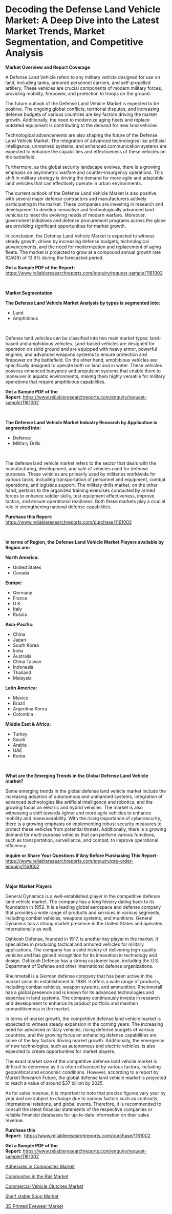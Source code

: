 <p><h1>Decoding the Defense Land Vehicle Market: A Deep Dive into the Latest Market Trends, Market Segmentation, and Competitive Analysis</h1></p><p><strong>Market Overview and Report Coverage</strong></p>
<p><p>A Defense Land Vehicle refers to any military vehicle designed for use on land, including tanks, armored personnel carriers, and self-propelled artillery. These vehicles are crucial components of modern military forces, providing mobility, firepower, and protection to troops on the ground.</p><p>The future outlook of the Defense Land Vehicle Market is expected to be positive. The ongoing global conflicts, territorial disputes, and increasing defense budgets of various countries are key factors driving the market growth. Additionally, the need to modernize aging fleets and replace outdated equipment is contributing to the demand for new land vehicles.</p><p>Technological advancements are also shaping the future of the Defense Land Vehicle Market. The integration of advanced technologies like artificial intelligence, unmanned systems, and enhanced communication systems are expected to enhance the capabilities and effectiveness of these vehicles on the battlefield.</p><p>Furthermore, as the global security landscape evolves, there is a growing emphasis on asymmetric warfare and counter-insurgency operations. This shift in military strategy is driving the demand for more agile and adaptable land vehicles that can effectively operate in urban environments.</p><p>The current outlook of the Defense Land Vehicle Market is also positive, with several major defense contractors and manufacturers actively participating in the market. These companies are investing in research and development to develop innovative and technologically advanced land vehicles to meet the evolving needs of modern warfare. Moreover, government initiatives and defense procurement programs across the globe are providing significant opportunities for market growth.</p><p>In conclusion, the Defense Land Vehicle Market is expected to witness steady growth, driven by increasing defense budgets, technological advancements, and the need for modernization and replacement of aging fleets. The market is projected to grow at a compound annual growth rate (CAGR) of 13.6% during the forecasted period.</p></p>
<p><strong>Get a Sample PDF of the Report:</strong> <a href="https://www.reliableresearchreports.com/enquiry/request-sample/1161002">https://www.reliableresearchreports.com/enquiry/request-sample/1161002</a></p>
<p>&nbsp;</p>
<p><strong>Market Segmentation</strong></p>
<p><strong>The Defense Land Vehicle Market Analysis by types is segmented into:</strong></p>
<p><ul><li>Land</li><li>Amphibious</li></ul></p>
<p>&nbsp;</p>
<p><p>Defense land vehicles can be classified into two main market types: land-based and amphibious vehicles. Land-based vehicles are designed for operation on solid ground and are equipped with heavy armor, powerful engines, and advanced weapons systems to ensure protection and firepower on the battlefield. On the other hand, amphibious vehicles are specifically designed to operate both on land and in water. These vehicles possess enhanced buoyancy and propulsion systems that enable them to maneuver in aquatic environments, making them highly versatile for military operations that require amphibious capabilities.</p></p>
<p><strong>Get a Sample PDF of the Report:</strong>&nbsp;<a href="https://www.reliableresearchreports.com/enquiry/request-sample/1161002">https://www.reliableresearchreports.com/enquiry/request-sample/1161002</a></p>
<p>&nbsp;</p>
<p><strong>The Defense Land Vehicle Market Industry Research by Application is segmented into:</strong></p>
<p><ul><li>Defence</li><li>Military Drills</li></ul></p>
<p>&nbsp;</p>
<p><p>The defense land vehicle market refers to the sector that deals with the manufacturing, development, and sale of vehicles used for defense purposes. These vehicles are primarily used by militaries worldwide for various tasks, including transportation of personnel and equipment, combat operations, and logistics support. The military drills market, on the other hand, pertains to the organized training exercises conducted by armed forces to enhance soldier skills, test equipment effectiveness, improve tactics, and ensure operational readiness. Both these markets play a crucial role in strengthening national defense capabilities.</p></p>
<p><strong>Purchase this Report:</strong>&nbsp; <a href="https://www.reliableresearchreports.com/purchase/1161002">https://www.reliableresearchreports.com/purchase/1161002</a></p>
<p>&nbsp;</p>
<p><strong>In terms of Region, the Defense Land Vehicle Market Players available by Region are:</strong></p>
<p>
    <p> <strong> North America: </strong>
        <ul>
            <li>United States</li>
            <li>Canada</li>
        </ul>
        </p> 
    <p> <strong> Europe: </strong>
        <ul>
            <li>Germany</li>
            <li>France</li>
            <li>U.K.</li>
            <li>Italy</li>
            <li>Russia</li>
        </ul>
        </p> 
    <p> <strong> Asia-Pacific: </strong>
        <ul>
            <li>China</li>
            <li>Japan</li>
            <li>South Korea</li>
            <li>India</li>
            <li>Australia</li>
            <li>China Taiwan</li>
            <li>Indonesia</li>
            <li>Thailand</li>
            <li>Malaysia</li>
        </ul>
        </p> 
    <p> <strong> Latin America: </strong>
        <ul>
            <li>Mexico</li>
            <li>Brazil</li>
            <li>Argentina Korea</li>
            <li>Colombia</li>
        </ul>
        </p> 
    <p> <strong> Middle East & Africa: </strong>
        <ul>
            <li>Turkey</li>
            <li>Saudi</li>
            <li>Arabia</li>
            <li>UAE</li>
            <li>Korea</li>
        </ul>
    </p>
    </p>
<p>&nbsp;</p>
<p><strong>What are the Emerging Trends in the Global Defense Land Vehicle market?</strong></p>
<p><p>Some emerging trends in the global defense land vehicle market include the increasing adoption of autonomous and unmanned systems, integration of advanced technologies like artificial intelligence and robotics, and the growing focus on electric and hybrid vehicles. The market is also witnessing a shift towards lighter and more agile vehicles to enhance mobility and maneuverability. With the rising importance of cybersecurity, there is a growing emphasis on implementing robust security measures to protect these vehicles from potential threats. Additionally, there is a growing demand for multi-purpose vehicles that can perform various functions, such as transportation, surveillance, and combat, to improve operational efficiency.</p></p>
<p><strong>Inquire or Share Your Questions If Any Before Purchasing This Report</strong>- <a href="https://www.reliableresearchreports.com/enquiry/pre-order-enquiry/1161002">https://www.reliableresearchreports.com/enquiry/pre-order-enquiry/1161002</a></p>
<p>&nbsp;</p>
<p><strong>Major Market Players</strong></p>
<p><p>General Dynamics is a well-established player in the competitive defense land vehicle market. The company has a long history dating back to its foundation in 1952. It is a leading global aerospace and defense company that provides a wide range of products and services in various segments, including combat vehicles, weapons systems, and munitions. General Dynamics has a strong market presence in the United States and operates internationally as well.</p><p>Oshkosh Defense, founded in 1917, is another key player in the market. It specializes in producing tactical and armored vehicles for military applications. The company has a solid history of delivering high-quality vehicles and has gained recognition for its innovation in technology and design. Oshkosh Defense has a strong customer base, including the U.S. Department of Defense and other international defense organizations.</p><p>Rheinmetall is a German defense company that has been active in the market since its establishment in 1889. It offers a wide range of products, including combat vehicles, weapon systems, and ammunition. Rheinmetall has a global presence and is known for its advanced technologies and expertise in land systems. The company continuously invests in research and development to enhance its product portfolio and maintain competitiveness in the market.</p><p>In terms of market growth, the competitive defense land vehicle market is expected to witness steady expansion in the coming years. The increasing need for advanced military vehicles, rising defense budgets of various countries, and the growing focus on enhancing defense capabilities are some of the key factors driving market growth. Additionally, the emergence of new technologies, such as autonomous and electric vehicles, is also expected to create opportunities for market players.</p><p>The exact market size of the competitive defense land vehicle market is difficult to determine as it is often influenced by various factors, including geopolitical and economic conditions. However, according to a report by Market Research Future, the global defense land vehicle market is projected to reach a value of around $37 billion by 2025.</p><p>As for sales revenue, it is important to note that precise figures vary year by year and are subject to change due to various factors such as contracts, international relations, and global events. Therefore, it is recommended to consult the latest financial statements of the respective companies or reliable financial databases for up-to-date information on their sales revenue.</p></p>
<p><strong>Purchase this Report:</strong>&nbsp;&nbsp;<a href="https://www.reliableresearchreports.com/purchase/1161002">https://www.reliableresearchreports.com/purchase/1161002</a></p>
<p></p>
<p><strong>Get a Sample PDF of the Report:</strong>&nbsp;<a href="https://www.reliableresearchreports.com/enquiry/request-sample/1161002">https://www.reliableresearchreports.com/enquiry/request-sample/1161002</a></p>
<p><p><a href="https://github.com/lbird53714/Market-Research-Report-List-1/blob/main/adhesives-in-composites-market.md">Adhesives in Composites Market</a></p><p><a href="https://github.com/mabutironaldo/Market-Research-Report-List-1/blob/main/composites-in-the-rail-market.md">Composites in the Rail Market</a></p><p><a href="https://medium.com/@mikeflatley6362/commercial-vehicle-clutches-market-size-growth-forecast-2023-2030-12eed34de372">Commercial Vehicle Clutches Market</a></p><p><a href="https://www.linkedin.com/pulse/shelf-stable-soup-market-research-report-provides-thorough-oqcbe/">Shelf stable Soup Market</a></p><p><a href="https://medium.com/@briaabshire64/3d-printed-eyewear-market-size-growth-forecast-2023-2030-007b77fe6316">3D Printed Eyewear Market</a></p></p>